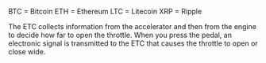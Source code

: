 BTC = Bitcoin
ETH = Ethereum
LTC = Litecoin
XRP = Ripple

The ETC collects information from the accelerator and then from the engine to decide how far to open the throttle. When you press the pedal, an electronic signal is transmitted to the ETC that causes the throttle to open or close wide.
